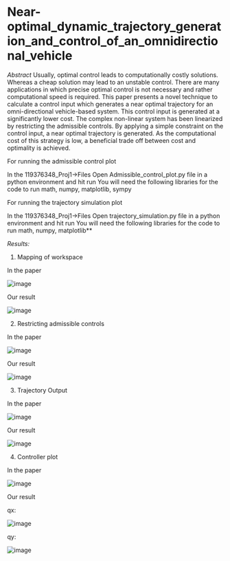 # Near-optimal_dynamic_trajectory_generation_and_control_of_an_omnidirectional_vehicle

*Abstract*
Usually, optimal control leads to computationally costly solutions. Whereas a cheap solution may lead to an unstable control. There are many applications in which precise optimal control is not necessary and rather computational speed is required. This paper presents a novel technique to calculate a control input which generates a near optimal trajectory for an omni-directional vehicle-based system. This control input is generated at a significantly lower cost.
The complex non-linear system has been linearized by restricting the admissible controls. By applying a simple constraint on the control input, a near optimal trajectory is generated. As the computational cost of this strategy is low, a beneficial trade off between cost and optimality is achieved.


For running the admissible control plot

In the 119376348_Proj1->Files Open Admissible_control_plot.py file in a python environment and hit run
You will need the following libraries for the code to run 
math, numpy, matplotlib, sympy

For running the trajectory simulation plot

In the 119376348_Proj1->Files Open trajectory_simulation.py file in a python environment and hit run
You will need the following libraries for the code to run 
math, numpy, matplotlib**

*Results:*

1. Mapping of workspace

In the paper

![image](https://github.com/YashasShetty/Near-optimal_dynamic_trajectory_generation_and_control_of_an_omnidirectional_vehicle/assets/112819834/6787ccc6-3719-4579-a021-306a57e7e3e0)

Our result

![image](https://github.com/YashasShetty/Near-optimal_dynamic_trajectory_generation_and_control_of_an_omnidirectional_vehicle/assets/112819834/53ac0fdf-2915-4f73-a74e-b6119adb0004)


2. Restricting admissible controls

In the paper

![image](https://github.com/YashasShetty/Near-optimal_dynamic_trajectory_generation_and_control_of_an_omnidirectional_vehicle/assets/112819834/62eacf7d-0f46-47fa-9904-e4141a1e0c40)

Our result

![image](https://github.com/YashasShetty/Near-optimal_dynamic_trajectory_generation_and_control_of_an_omnidirectional_vehicle/assets/112819834/6da0c631-babb-4414-bdd2-5f74b81e92cd)


3. Trajectory Output

In the paper

![image](https://github.com/YashasShetty/Near-optimal_dynamic_trajectory_generation_and_control_of_an_omnidirectional_vehicle/assets/112819834/51fff040-d26a-4e37-aa5f-a14f0ebc45ce)

Our result

![image](https://github.com/YashasShetty/Near-optimal_dynamic_trajectory_generation_and_control_of_an_omnidirectional_vehicle/assets/112819834/40391bc7-7176-4c26-9a4c-fe6e602112ef)

4. Controller plot

In the paper

![image](https://github.com/YashasShetty/Near-optimal_dynamic_trajectory_generation_and_control_of_an_omnidirectional_vehicle/assets/112819834/f931873c-1ec9-45b7-a6df-4501537f8a8c)

Our result

qx:

![image](https://github.com/YashasShetty/Near-optimal_dynamic_trajectory_generation_and_control_of_an_omnidirectional_vehicle/assets/112819834/60654a26-c5be-44b5-90e3-c9997c983d6a)

qy:

![image](https://github.com/YashasShetty/Near-optimal_dynamic_trajectory_generation_and_control_of_an_omnidirectional_vehicle/assets/112819834/04dd7666-d017-422c-8cb2-b9a78135fcaa)
